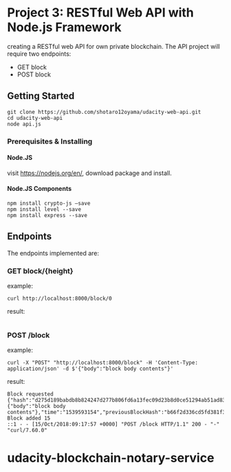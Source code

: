 # Project 3: RESTful Web API with Node.js Framework

creating a RESTful web API for own private blockchain. The API project will require two endpoints:

* GET block
* POST block

## Getting Started

```
git clone https://github.com/shotaro12oyama/udacity-web-api.git
cd udacity-web-api
node api.js
```

### Prerequisites & Installing

#### Node.JS 
visit https://nodejs.org/en/, download package and install.

#### Node.JS Components

```
npm install crypto-js —save
npm install level --save
npm install express --save

```

## Endpoints

The endpoints implemented are:

### GET block/{height}

example: 
```
curl http://localhost:8000/block/0
```
result:
```{"hash":"efa0bb5e505097077d8dee9a27d7d4cd36623653a7414fb0f95c08218c38bd4b","height":0,"body":"First block in the chain - Genesis block","time":"1539150167","previousBlockHash":""}oyama
```


### POST /block

example:
``` 
curl -X "POST" "http://localhost:8000/block" -H 'Content-Type: application/json' -d $'{"body":"block body contents"}'
```

result:
```
Block requested {"hash":"d275d189babdb8b824247d277b806fd6a13fec09d23b8d0ce51294ab51ad83cb","height":14,"body":{"body":"block body contents"},"time":"1539593154","previousBlockHash":"b66f2d336cd5fd381f3752fe9baa32d6202991eba4c73285e935cb121289aa0d"}
Block added 15
::1 - - [15/Oct/2018:09:17:57 +0000] "POST /block HTTP/1.1" 200 - "-" "curl/7.60.0"
```



# udacity-blockchain-notary-service

